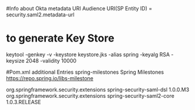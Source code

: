 
#Info about Okta metadata URI
Audience URI(SP Entity ID) = security.saml2.metadata-url

# to generate Key Store
keytool -genkey -v -keystore keystore.jks -alias spring -keyalg RSA -keysize 2048 -validity 10000

#Pom.xml additional Entries
<repositories>
		<repository>
			<id>spring-milestones</id>
			<name>Spring Milestones</name>
			<url>https://repo.spring.io/libs-milestone</url>
		</repository>
	</repositories>
	
<dependency>
			<groupId>org.springframework.security.extensions</groupId>
			<artifactId>spring-security-saml-dsl</artifactId>
			<version>1.0.0.M3</version>
		</dependency>
		<dependency>
			<groupId>org.springframework.security.extensions</groupId>
			<artifactId>spring-security-saml2-core</artifactId>
			<version>1.0.3.RELEASE</version>
		</dependency>	

